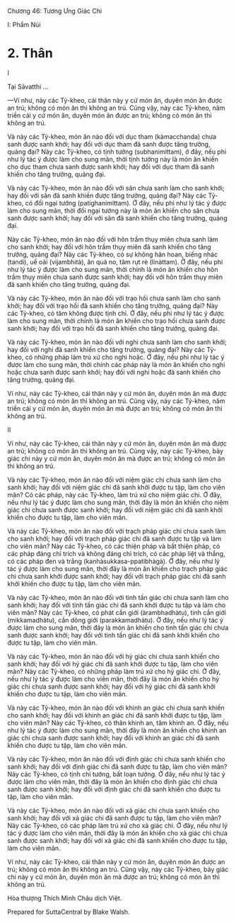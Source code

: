  

Chương 46: Tương Ưng Giác Chi

I: Phẩm Núi

# 2\. Thân

I

Tại Sāvatthi …

—Ví như, này các Tỷ-kheo, cái thân này y cứ món ăn, duyên món ăn được an trú; không có món ăn thì không an trú. Cũng vậy, này các Tỷ-kheo, năm triền cái y cứ món ăn, duyên món ăn được an trú; không có món ăn thì không an trú.

Và này các Tỷ-kheo, món ăn nào đối với dục tham (kàmacchanda) chưa sanh được sanh khởi; hay đối với dục tham đã sanh được tăng trưởng, quảng đại? Này các Tỷ-kheo, có tịnh tướng (subhanimittam), ở đây, nếu phi như lý tác ý được làm cho sung mãn, thời tịnh tướng này là món ăn khiến cho dục tham chưa sanh được sanh khởi; hay đối với dục tham đã sanh khiến cho tăng trưởng, quảng đại.

Và này các Tỷ-kheo, món ăn nào đối với sân chưa sanh làm cho sanh khởi; hay đối với sân đã sanh khiến được tăng trưởng, quảng đại? Này các Tỷ-kheo, có đối ngại tướng (patighanimittam). Ở đây, nếu phi như lý tác ý được làm cho sung mãn, thời đối ngại tướng này là món ăn khiến cho sân chưa sanh được sanh khởi; hay đối với sân đã sanh khiến cho tăng trưởng, quảng đại.

Này các Tỷ-kheo, món ăn nào đối với hôn trầm thụy miên chưa sanh làm cho sanh khởi; hay đối với hôn trầm thụy miên đã sanh khiến cho tăng trưởng, quảng đại? Này các Tỷ-kheo, có sự không hân hoan, biếng nhác (tandi), uể oải (vijambhità), ăn quá no, tâm rụt rè (linàttam). Ở đây, nếu phi như lý tác ý được làm cho sung mãn, thời chính là món ăn khiến cho hôn trầm thụy miên chưa sanh được sanh khởi; hay đối với hôn trầm thụy miên đã sanh khiến cho tăng trưởng, quảng đại.

Và này các Tỷ-kheo, món ăn nào đối với trạo hối chưa sanh làm cho sanh khởi; hay đối với trạo hối đã sanh khiến cho tăng trưởng, quảng đại? Này các Tỷ-kheo, có tâm không được tịnh chỉ. Ở đây, nếu phi như lý tác ý được làm cho sung mãn, thời chính là món ăn khiến cho trạo hối chưa sanh được sanh khởi; hay đối với trạo hối đã sanh khiến cho tăng trưởng, quảng đại.

Và này các Tỷ-kheo, món ăn nào đối với nghi chưa sanh làm cho sanh khởi; hay đối với nghi đã sanh khiến cho tăng trưởng, quảng đại? Này các Tỷ-kheo, có những pháp làm trú xứ cho nghi hoặc. Ở đây, nếu phi như lý tác ý được làm cho sung mãn, thời chính các pháp này là món ăn khiến cho nghi hoặc chưa sanh được sanh khởi; hay đối với nghi hoặc đã sanh khiến cho tăng trưởng, quảng đại.

Ví như, này các Tỷ-kheo, cái thân này y cứ món ăn, duyên món ăn mà được an trú; không có món ăn thì không an trú. Cũng vậy, này các Tỷ-kheo, năm triền cái y cứ món ăn, duyên món ăn mà được an trú; không có món ăn thì không an trú.

II

Ví như, này các Tỷ-kheo, cái thân này y cứ món ăn, duyên món ăn mà được an trú; không có món ăn thì không an trú. Cũng vậy, này các Tỷ-kheo, bảy giác chi này y cứ món ăn, duyên món ăn mà được an trú; không có món ăn thì không an trú.

Và này các Tỷ-kheo, món ăn nào đối với niệm giác chi chưa sanh làm cho sanh khởi; hay đối với niệm giác chi đã sanh khởi được tu tập, làm cho viên mãn? Có các pháp, này các Tỷ-kheo, làm trú xứ cho niệm giác chi. Ở đây, nếu như lý tác ý được làm cho sung mãn, thời đây là món ăn khiến cho niệm giác chi chưa sanh được sanh khởi; hay đối với niệm giác chi đã sanh khởi khiến cho được tu tập, làm cho viên mãn.

Và này các Tỷ-kheo, món ăn nào đối với trạch pháp giác chi chưa sanh làm cho sanh khởi; hay đối với trạch pháp giác chi đã sanh được tu tập và làm cho viên mãn? Này các Tỷ-kheo, có các thiện pháp và bất thiện pháp, có các pháp đáng chỉ trích và không đáng chỉ trích, có các pháp liệt và thắng, có các pháp đen và trắng (kanhàsukkasa-ppatibhàgà). Ở đây, nếu như lý tác ý được làm cho sung mãn, thời đây là món ăn khiến cho trạch pháp giác chi chưa sanh khởi được sanh khởi; hay đối với trạch pháp giác chi đã sanh khởi khiến cho được tu tập, làm cho viên mãn.

Và này các Tỷ-kheo, món ăn nào đối với tinh tấn giác chi chưa sanh làm cho sanh khởi; hay đối với tinh tấn giác chi đã sanh khởi được tu tập và làm cho viên mãn? Này các Tỷ-kheo, có phát cần giới (àrambhadhàtu), tinh cần giới (mikkamadhàtu), cần dõng giới (parakkamadhàtu). Ở đây, nếu như lý tác ý được làm cho sung mãn, thời đây là món ăn khiến cho tinh tấn giác chi chưa sanh được sanh khởi; hay đối với tinh tấn giác chi đã sanh khởi khiến cho được tu tập, làm cho viên mãn.

Và này các Tỷ-kheo, món ăn nào đối với hỷ giác chi chưa sanh khiến cho sanh khởi; hay đối với hỷ giác chi đã sanh khởi được tu tập, làm cho viên mãn? Này các Tỷ-kheo, có những pháp làm trú xứ cho hỷ giác chi. Ở đây, nếu như lý tác ý được làm cho viên mãn, thời đây là món ăn khiến cho hỷ giác chi chưa sanh được sanh khởi; hay đối với hỷ giác chi đã sanh khởi khiến cho được tu tập, làm cho viên mãn.

Và này các Tỷ-kheo, món ăn nào đối với khinh an giác chi chưa sanh khiến cho sanh khởi; hay đối với khinh an giác chi đã sanh khởi được tu tập, làm cho viên mãn? Này các Tỷ-kheo, có thân khinh an, tâm khinh an. Ở đây, nếu như lý tác ý được làm cho sung mãn, thời đây là món ăn khiến cho khinh an giác chi chưa sanh được sanh khởi; hay đối với khinh an giác chi đã sanh khiến cho được tu tập, làm cho viên mãn.

Và này các Tỷ-kheo, món ăn nào đối với định giác chi chưa sanh khiến cho sanh khởi; hay đối với định giác chi đã sanh được tu tập, làm cho viên mãn? Này các Tỷ-kheo, có tịnh chỉ tướng, bất loạn tướng. Ở đây, nếu như lý tác ý được làm cho viên mãn, thời đây là món ăn khiến cho định giác chi chưa sanh được sanh khởi; hay đối với định giác chi đã sanh khiến cho được tu tập, làm cho viên mãn.

Và này các Tỷ-kheo, món ăn nào đối với xả giác chi chưa sanh khiến cho sanh khởi; hay đối với xả giác chi đã sanh được tu tập, làm cho viên mãn? Này các Tỷ-kheo, có các pháp làm trú xứ cho xả giác chi. Ở đây, nếu như lý tác ý được làm cho viên mãn, thời đây là món ăn khiến cho xả giác chi chưa sanh được sanh khởi; hay đối với xả giác chi đã sanh khiến cho được tu tập, làm cho viên mãn.

Ví như, này các Tỷ-kheo, cái thân này y cứ món ăn, duyên món ăn được an trú; không có món ăn thì không an trú. Cũng vậy, này các Tỷ-kheo, bảy giác chi này y cứ món ăn, duyên món ăn mà được an trú; không có món ăn thì không an trú.

Hòa thượng Thích Minh Châu dịch Việt.

Prepared for SuttaCentral by Blake Walsh.